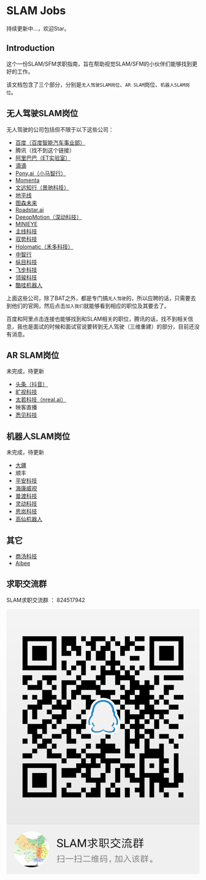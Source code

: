 # SLAM Jobs

持续更新中...，欢迎Star。

## Introduction

这个一份SLAM/SFM求职指南，旨在帮助视觉SLAM/SFM的小伙伴们能够找到更好的工作。

该文档包含了三个部分，分别是`无人驾驶SLAM岗位`、`AR SLAM`岗位、`机器人SLAM岗位`。

## 无人驾驶SLAM岗位
无人驾驶的公司包括但不限于以下这些公司：
* [百度（百度智能汽车事业部）](http://iv.baidu.com/employ.html)
* 腾讯（找不到这个链接）
* [阿里巴巴（ET实验室）](https://campus.alibaba.com/traineePositions.htm?spm=a1z3e1.11874847.0.0.16a54928IfYPYy&refno=12215)
* [滴滴](https://www.didiglobal.com/science/intelligent-driving)
* [Pony.ai（小马智行）](https://www.pony.ai/zh/)
* [Momenta](http://www.momenta.cn/)
* [文远知行（景驰科技）](https://www.weride.ai/)
* [地平线](https://www.horizon.ai/)
* [图森未来](https://www.tusimple.com/cn/)
* [Roadstar.ai](http://roadstar.ai/)
* [DeeopMotion（深动科技）](https://deepmotion.ai/)
* [MINIEYE](http://www.minieye.cc/)
* [主线科技](http://trunk.tech/)
* [驭势科技](https://www.uisee.com/)
* [Holomatic（禾多科技）](http://www.holomatic.cn/)
* [中智行](http://www.allride.ai/index.php)
* [纵目科技](http://www.zongmutech.com/)
* [飞步科技](http://www.fabu.ai/)
* [领骏科技](http://www.leadgentech.ai/)
* [酷哇机器人](http://www.cowarobot.com/)

上面这些公司，除了BAT之外，都是专门搞`无人驾驶`的，所以应聘的话，只需要去到他们的官网，然后点击`加入我们`就能够看到相应的职位及其要去了。

百度和阿里点击连接也能够找到和SLAM相关的职位，腾讯的话，找不到相关信息，我也是面试的时候和面试官说要转到无人驾驶（三维重建）的部分，目前还没有消息。


## AR SLAM岗位
未完成，待更新
* [头条（抖音）](https://www.lagou.com/jobs/5119134.html)
* [旷视科技](http://www.yingjiesheng.com/job-004-033-009.html)
* [太若科技（nreal.ai）](https://www.zhipin.com/job_detail/8c385370a1c577641HZ_2dS0FFU~.html?ka=comp_joblist_8)
* 映客直播
* [悉见科技](https://www.lagou.com/jobs/4890583.html)

## 机器人SLAM岗位
未完成，待更新
* [大疆](http://www.sohu.com/a/134310618_642762)
* 顺丰
* [平安科技](https://www.nowcoder.com/discuss/148403)
* [海康威视](https://www.zhipin.com/job_detail/943e727298f4699e1XBy29u0GVI~.html)
* [普渡科技](https://www.lagou.com/jobs/5502406.html?source=pl&i=pl-8)
* [灵动科技](https://www.lagou.com/jobs/5148394.html)
* [思岚科技](http://www.slamtec.com/cn/)
* [高仙机器人](http://www.gs-robot.com/)


## 其它
* [商汤科技](https://www.nowcoder.com/discuss/151178)
* [Aibee](https://www.lagou.com/jobs/5328704.html)












## 求职交流群
SLAM求职交流群 ： 824517942

![avatar](./imgs/qq_group.png)
